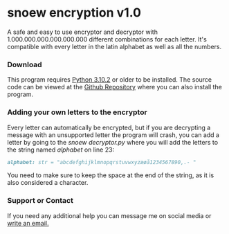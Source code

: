 # snoew encryption v1.0
A safe and easy to use encryptor and decryptor with 1.000.000.000.000.000.000 different combinations for each letter.
It's compatible with every letter in the latin alphabet as well as all the numbers.



### Download
This program requires [Python 3.10.2](https://www.python.org/downloads/) or older to be installed. The source code can be viewed at the [Github Repository](https://github.com/csnoew/snoew-encryption/) where you can also install the program.



### Adding your own letters to the encryptor
Every letter can automatically be encrypted, but if you are decrypting a message with an unsupported letter the program will crash, you can add a letter by going to the *snoew decryptor.py* where you will add the letters to the string named *alphabet* on line 23:
```markdown
alphabet: str = "abcdefghijklmnopqrstuvwxyzæøå1234567890,.- "
```
You need to make sure to keep the space at the end of the string, as it is also considered a character.



### Support or Contact
If you need any additional help you can message me on social media or [write an email.](mailto:mathiaslaprivat@gmail.com)
